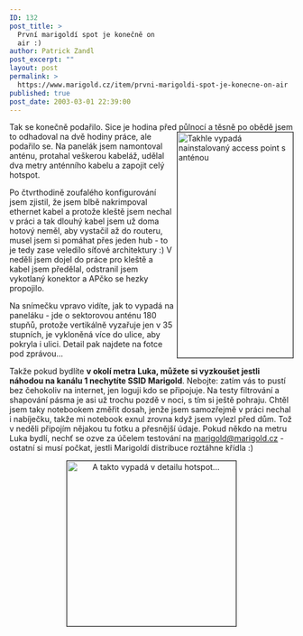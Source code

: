 ```yaml
---
ID: 132
post_title: >
  První marigoldí spot je konečně on
  air :)
author: Patrick Zandl
post_excerpt: ""
layout: post
permalink: >
  https://www.marigold.cz/item/prvni-marigoldi-spot-je-konecne-on-air
published: true
post_date: 2003-03-01 22:39:00
---
```

<P>Tak se konečně podařilo. Sice je hodina před půlnocí a těsně po obědě jsem to odhadoval na dvě hodiny práce, ale <IMG height=400 alt="Takhle vypadá nainstalovaný access point s anténou" src="/wp-content/uploads/marigold-okno-celek.jpg" width=205 align=right border=1>podařilo se. Na panelák jsem namontoval anténu, protahal veškerou kabeláž, udělal dva metry anténního kabelu a zapojit celý hotspot. </P>
<P>Po čtvrthodině zoufalého konfigurování jsem zjistil, že jsem blbě nakrimpoval ethernet kabel a protože kleště jsem nechal v práci a tak dlouhý kabel jsem už doma hotový neměl, aby vystačil až do routeru, musel jsem si pomáhat přes jeden hub - to je tedy zase veledílo síťové architektury :) V neděli jsem dojel do práce pro kleště a kabel jsem předělal, odstranil jsem vykotlaný konektor a APčko se hezky propojilo.</P>
<P>Na snímečku vpravo vidíte,&#160;jak to vypadá na paneláku - jde o sektorovou anténu 180 stupňů, protože vertikálně vyzařuje jen v 35 stupních, je vykloněná více do ulice, aby pokryla i&#160;ulici. Detail pak najdete na fotce pod zprávou...&#160;&#160;</P>
<P>Takže pokud bydlíte <STRONG>v okolí metra Luka, můžete si vyzkoušet jestli náhodou na kanálu&#160;1 nechytíte SSID Marigold</STRONG>. Nebojte: zatím vás to pustí bez čehokoliv na internet, jen loguji kdo se připojuje. Na testy filtrování a shapování pásma je asi už trochu pozdě v noci, s tím si ještě pohraju. Chtěl jsem taky notebookem změřit dosah, jenže jsem samozřejmě v práci nechal i nabíječku, takže mi notebook exnul zrovna když jsem vylezl před dům. Tož v neděli připojím nějakou tu fotku a přesnější údaje. Pokud někdo na metru Luka bydlí, nechť se ozve za účelem testování na <A href="http://beta.marigold.cz/mailto:marigold@marigold.cz">marigold@marigold.cz</A> - ostatní si musí počkat, jestli Marigoldí distribuce roztáhne křídla :)</P>
<P align=center><IMG height=293 alt="A takto vypadá v detailu hotspot..." src="/wp-content/uploads/marigold-okno-detail.jpg" width=300  border=1></P>